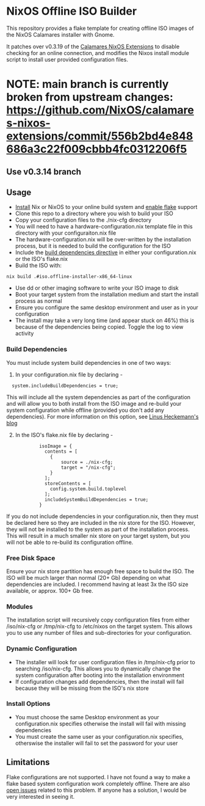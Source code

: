 # NixOS Offline ISO Builder

This repository provides a flake template for creating offline ISO images of the
NixOS Calamares installer with Gnome.

It patches over v0.3.19 of the [Calamares NixOS Extensions](https://github.com/NixOS/calamares-nixos-extensions/tree/calamares)
to disable checking for an online connection, and modifies the Nixos install module
script to install user provided configuration files.

# NOTE: main branch is currently broken from upstream changes: https://github.com/NixOS/calamares-nixos-extensions/commit/556b2bd4e848686a3c22f009cbbb4fc0312206f5

## Use v0.3.14 branch

## Usage

- [Install](https://nixos.org/download#download-nix) Nix or NixOS to your online build system and [enable flake](https://nixos.wiki/wiki/Flakes) support
- Clone this repo to a directory where you wish to build your ISO
- Copy your configuration files to the ./nix-cfg directory
- You will need to have a hardware-configuration.nix template file in this directory
  with your configuraiton.nix file
- The hardware-configuration.nix will be over-written by the installation process,
  but it is needed to build the configuration for the ISO
- Include the [build dependencies directive](#build-dependencies) in either your configuration.nix or
  the ISO's flake.nix
- Build the ISO with:

```
nix build .#iso.offline-installer-x86_64-linux
```

- Use dd or other imaging software to write your ISO image to disk
- Boot your target system from the installation medium and start the install
  process as normal
- Ensure you configure the same desktop environment and user as in your configuration
- The install may take a very long time (and appear stuck on 46%) this is because
  of the dependencies being copied. Toggle the log to view activity

### Build Dependencies

You must include system build dependencies in one of two ways:

1. In your configuration.nix file by declaring -

```
  system.includeBuildDependencies = true;
```

This will include all the system dependencies as part of the configuration and
will allow you to both install from the ISO image and re-build your system
configuration while offline (provided you don't add any dependencies). For more
information on this option, see [Linus Heckemann's blog](https://linus.schreibt.jetzt/posts/include-build-dependencies.html)

2. In the ISO's flake.nix file by declaring -

```
            isoImage = {
              contents = [
                {
                    source = ./nix-cfg;
                    target = "/nix-cfg";
                }
              ];
              storeContents = [
                config.system.build.toplevel
              ];
              includeSystemBuildDependencies = true;
            }
```

If you do not include dependencies in your configuration.nix, then they must
be declared here so they are included in the nix store for the ISO. However,
they will not be installed to the system as part of the installation process.
This will result in a much smaller nix store on your target system, but you will
not be able to re-build its configuration offline.

### Free Disk Space

Ensure your nix store partition has enough free space to build the ISO.
The ISO will be much larger than normal (20+ Gb) depending on what dependencies are included.
I recommend having at least 3x the ISO size available, or approx. 100+ Gb free.

### Modules

The installation script will recursively copy configuration files from either
/iso/nix-cfg or /tmp/nix-cfg to /etc/nixos on the target system. This allows
you to use any number of files and sub-directories for your configuration.

### Dynamic Configuration

- The installer will look for user configuration files in /tmp/nix-cfg prior to
  searching /iso/nix-cfg. This allows you to dynamically change the system configuration
  after booting into the installation environment
- If configuration changes add dependencies, then the install will fail because
  they will be missing from the ISO's nix store

### Install Options

- You must choose the same Desktop environment as your configuration.nix specifies
  otherwise the install will fail with missing dependencies
- You must create the same user as your configuration.nix specifies, otherswise
  the installer will fail to set the password for your user

## Limitations

Flake configurations are not supported. I have not found a way to make a flake
based system configuration work completely offline. There are also [open issues](https://github.com/NixOS/nix/issues/8953) related to this problem. If anyone
has a solution, I would be very interested in seeing it.

